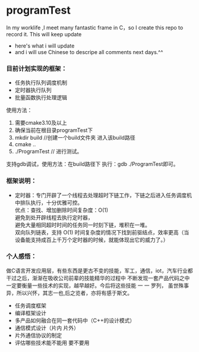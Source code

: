 # programTest
In my worklife ,I meet many fantastic frame in C，so I create this repo to record it.
This will keep update

* here's what i will update
* and i will use Chinese to descripe all comments next days.^^


### 目前计划实现的框架：
* 任务执行队列调度机制
* 定时器执行队列
* 批量函数执行处理逻辑


使用方法：
1. 需要cmake3.10及以上
3. 确保当前在根目录programTest下
5. mkdir build  //创建一个build文件夹 进入该build路径
6. cmake ..
7. ./ProgramTest // 进行测试。

支持gdb调试，使用方法：在build路径下
执行：gdb ./ProgramTest即可。

### 框架说明：
* 定时器：专门开辟了一个线程去处理超时下链工作，下链之后进入任务调度机中排队执行，十分优雅可控。
</br>优点：查找、增加删除时间复杂度：O(1) 
</br>避免到处开辟线程去执行定时器，
</br>避免大量相同超时时间的任务同一时刻下链，堆积在一堆。
</br>双向队列链表，支持 O(1) 时间复杂度的情况下找到前驱结点，效率更高（当设备能支持成百上千万个定时器的时候，就能体现出它的威力了。）


### 个人感悟：
做C语言开发应用层，有些东西是更古不变的技能，军工，通信，iot，汽车行业都干过之后，渐渐在吸收公司前辈的技能精华的过程中
不断发现一套产品代码之中一定要衡量一些技术的实现，越早越好。今后将这些技能 一 一 罗列，
虽世殊事异，所以兴怀，其志一也,后之览者，亦将有感于斯文。

* 任务调度框架
* 编译框架设计
* 多产品如何融合在同一套代码中（C++的设计模式）
* 通信模式设计（片内 片外）
* 片外通信协议的制定
* 评估哪些技术能不能用 要不要用
